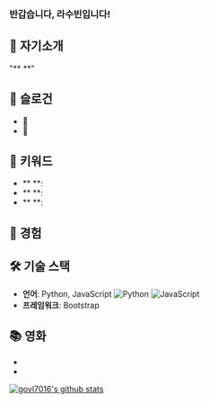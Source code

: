 ### 반갑습니다, 라수빈입니다!


## 🌟 자기소개
"** **"


## 💫 슬로건


- 🌱 
- 🔭

## 🚀 키워드
- ** **: 
- ** **: 
- ** **: 


## 🚀 경험



## 🛠 기술 스택
- **언어**: Python, JavaScript
![Python](https://img.shields.io/badge/-Python-3776AB?style=flat&logo=python&logoColor=white)
![JavaScript](https://img.shields.io/badge/-JavaScript-F7DF1E?style=flat&logo=javascript&logoColor=black)
- **프레임워크**: Bootstrap
<i class="bi bi-github"></i>


## 📚 영화
- 
- 


[![govl7016's github stats](https://github-readme-stats.vercel.app/api?username=govl7016&show_icons=true)](https://github.com/govl7016/govl7016)
